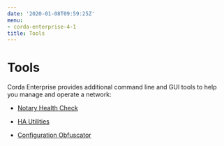 ```yaml
---
date: '2020-01-08T09:59:25Z'
menu:
- corda-enterprise-4-1
title: Tools
---
```



# Tools

Corda Enterprise provides additional command line and GUI tools to help you manage and operate a network:


* [Notary Health Check](notary-healthcheck.md)

* [HA Utilities](ha-utilities.md)

* [Configuration Obfuscator](tools-config-obfuscator.md)




